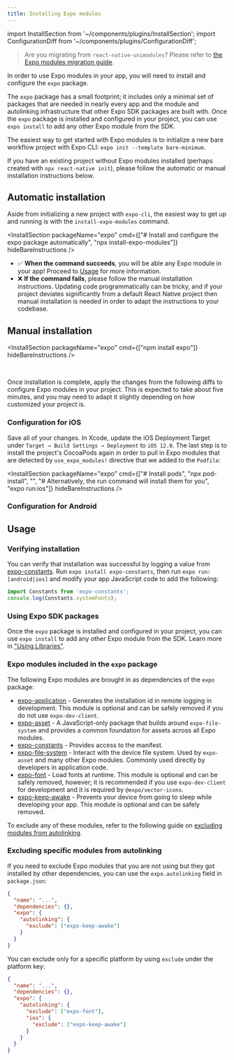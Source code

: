 ```yaml
---
title: Installing Expo modules
---
```


import InstallSection from '~/components/plugins/InstallSection';
import ConfigurationDiff from '~/components/plugins/ConfigurationDiff';

> Are you migrating from `react-native-unimodules`? Please refer to [the Expo modules migration guide](https://expo.fyi/expo-modules-migration).

In order to use Expo modules in your app, you will need to install and configure the `expo` package.

The `expo` package has a small footprint; it includes only a minimal set of packages that are needed in nearly every app and the module and autolinking infrastructure that other Expo SDK packages are built with. Once the `expo` package is installed and configured in your project, you can use `expo install` to add any other Expo module from the SDK.

The easiest way to get started with Expo modules is to initialize a new bare workflow project with Expo CLI: `expo init --template bare-minimum`.

If you have an existing project without Expo modules installed (perhaps created with `npx react-native init`), please follow the automatic or manual installation instructions below.

## Automatic installation

Aside from initializing a new project with `expo-cli`, the easiest way to get up and running is with the `install-expo-modules` command.

<InstallSection packageName="expo" cmd={["# Install and configure the expo package automatically", "npx install-expo-modules"]} hideBareInstructions />

- ✅ **When the command succeeds**, you will be able any Expo module in your app! Proceed to [Usage](#usage) for more information.
- ❌ **If the command fails**, please follow the manual installation instructions. Updating code programmatically can be tricky, and if your project deviates significantly from a default React Native project then manual installation is needed in order to adapt the instructions to your codebase.

## Manual installation

<InstallSection packageName="expo" cmd={["npm install expo"]} hideBareInstructions />

<br />

Once installation is complete, apply the changes from the following diffs to configure Expo modules in your project. This is expected to take about five minutes, and you may need to adapt it slightly depending on how customized your project is.

### Configuration for iOS

<ConfigurationDiff source="/static/diffs/expo-ios.diff" />

Save all of your changes. In Xcode, update the iOS Deployment Target under `Target → Build Settings → Deployment` to `iOS 12.0`. The last step is to install the project's CocoaPods again in order to pull in Expo modules that are detected by `use_expo_modules!` directive that we added to the `Podfile`:

<InstallSection packageName="expo" cmd={["# Install pods", "npx pod-install", "", "# Alternatively, the run command will install them for you", "expo run:ios"]} hideBareInstructions />

<div style={{marginTop: 50}} />

### Configuration for Android

<ConfigurationDiff source="/static/diffs/expo-android.diff" />

<div style={{marginTop: -10}} />

## Usage

### Verifying installation

You can verify that installation was successful by logging a value from [expo-constants](/versions/latest/sdk/constants/). Run `expo install expo-constants`, then run `expo run:[android|ios]` and modify your app JavaScript code to add the following:

```js
import Constants from 'expo-constants';
console.log(Constants.systemFonts);
```

### Using Expo SDK packages

Once the `expo` package is installed and configured in your project, you can use `expo install` to add any other Expo module from the SDK. Learn more in ["Using Libraries"](../using-libraries.md).

### Expo modules included in the `expo` package

The following Expo modules are brought in as dependencies of the `expo` package:

- [expo-application](/versions/latest/sdk/application.md) - Generates the installation id in remote logging in development. This module is optional and can be safely removed if you do not use `expo-dev-client`.
- [expo-asset](/versions/latest/sdk/asset.md) - A JavaScript-only package that builds around `expo-file-system` and provides a common foundation for assets across all Expo modules.
- [expo-constants](/versions/latest/sdk/constants.md) - Provides access to the manifest.
- [expo-file-system](/versions/latest/sdk/filesystem.md) - Interact with the device file system. Used by `expo-asset` and many other Expo modules. Commonly used directly by developers in application code.
- [expo-font](/versions/latest/sdk/font.md) - Load fonts at runtime. This module is optional and can be safely removed, however; it is recommended if you use `expo-dev-client` for development and it is required by `@expo/vector-icons`.
- [expo-keep-awake](/versions/latest/sdk/keep-awake.md) - Prevents your device from going to sleep while developing your app. This module is optional and can be safely removed.

To exclude any of these modules, refer to the following guide on [excluding modules from autolinking](#excluding-specific-modules-from-autolinking).


### Excluding specific modules from autolinking

If you need to exclude Expo modules that you are not using but they got installed by other dependencies, you can use the `expo.autolinking` field in `package.json`:

```json
{
  "name": "...",
  "dependencies": {},
  "expo": {
    "autolinking": {
      "exclude": ["expo-keep-awake"]
    }
  }
}
```

You can exclude only for a specific platform by using `exclude` under the platform key:

```json
{
  "name": "...",
  "dependencies": {},
  "expo": {
    "autolinking": {
      "exclude": ["expo-font"],
      "ios": {
        "exclude": ["expo-keep-awake"]
      }
    }
  }
}
```
